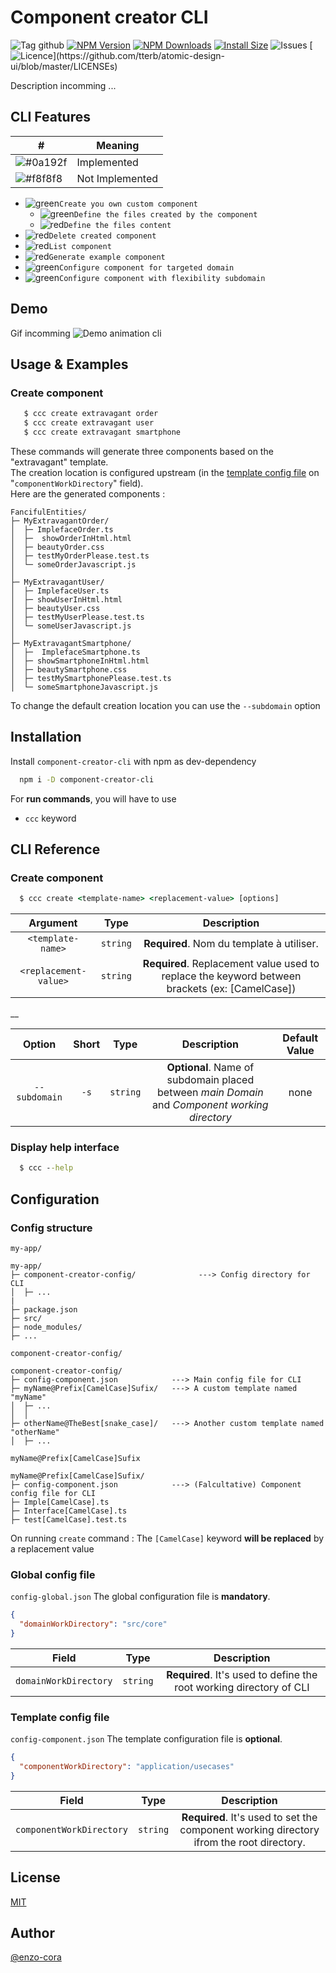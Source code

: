 
# Component creator CLI

![Tag github](https://img.shields.io/github/tag/enzo-cora/component-creator-cli.svg)
[![NPM Version](http://img.shields.io/npm/v/component-creator-cli.svg)](https://www.npmjs.org/package/component-creator-cli)
[![NPM Downloads](https://img.shields.io/npm/dm/component-creator-cli.svg)](https://npmcharts.com/compare/component-creator-cli?minimal=true)
[![Install Size](https://packagephobia.now.sh/badge?p=component-creator-cli)](https://packagephobia.now.sh/result?p=component-creator-cli)
![Issues](https://img.shields.io/github/issues/enzo-cora/component-creator-cli.svg)
[![Licence](https://img.shields.io/apm/l/atomic-design-ui.svg?)](https://github.com/tterb/atomic-design-ui/blob/master/LICENSEs)

Description incomming ...


## CLI Features

| #                                                        | Meaning         |
|----------------------------------------------------------|-----------------|
| ![#0a192f](https://via.placeholder.com/10/00A000?text=+) | Implemented     |
| ![#f8f8f8](https://via.placeholder.com/10/e71837?text=+) | Not Implemented |


- ![green](https://via.placeholder.com/10/00A000?text=+)`Create you own custom component`
    - ![green](https://via.placeholder.com/10/00A000?text=+)`Define the files created by the component`
    - ![red](https://via.placeholder.com/10/e71837?text=+)`Define the files content`
- ![red](https://via.placeholder.com/10/e71837?text=+)`Delete created component`
- ![red](https://via.placeholder.com/10/e71837?text=+)`List component`
- ![red](https://via.placeholder.com/10/e71837?text=+)`Generate example component`
- ![green](https://via.placeholder.com/10/00A000?text=+)`Configure component for targeted domain `
- ![green](https://via.placeholder.com/10/00A000?text=+)`Configure component with flexibility subdomain`


## Demo

Gif incomming
![Demo animation cli](../images/create-component.png?raw=true)

## Usage & Examples

### Create component
```cmd
   $ ccc create extravagant order
   $ ccc create extravagant user
   $ ccc create extravagant smartphone
```

These commands will generate three components based on the "extravagant" template.  
The creation location is configured upstream (in the [template config file](#template-config-file) on "`componentWorkDirectory`" field).  
Here are the generated components :
```
FancifulEntities/
├─ MyExtravagantOrder/
│  ├─ ImplefaceOrder.ts          
│  ├─  showOrderInHtml.html
│  ├─ beautyOrder.css
│  ├─ testMyOrderPlease.test.ts
│  └─ someOrderJavascript.js
│  
├─ MyExtravagantUser/
│  ├─ ImplefaceUser.ts          
│  ├─ showUserInHtml.html
│  ├─ beautyUser.css
│  ├─ testMyUserPlease.test.ts
│  └─ someUserJavascript.js
│  
├─ MyExtravagantSmartphone/
│  ├─  ImplefaceSmartphone.ts          
│  ├─ showSmartphoneInHtml.html
│  ├─ beautySmartphone.css
│  ├─ testMySmartphonePlease.test.ts
│  └─ someSmartphoneJavascript.js

```
To change the default creation location you can use the `--subdomain` option
## Installation

Install `component-creator-cli` with npm as dev-dependency

```bash
  npm i -D component-creator-cli
```

For **run commands**, you will have to use
- `ccc` keyword




## CLI Reference

### Create component

```cmd
  $ ccc create <template-name> <replacement-value> [options]
```
|      Argument     |  Type  |                                    Description                                   |
|:-----------------:|:------:|:--------------------------------------------------------------------------------:|
|   `<template-name>`   | `string` |                            **Required**. Nom du template à utiliser.                           |
| `<replacement-value>` | `string` | **Required**. Replacement value used to replace the keyword between brackets (ex: [CamelCase]) |

__

|    Option   | Short |  Type  |                                    Description                                   | Default Value |
|:-----------:|:-----:|:------:|:--------------------------------------------------------------------------------:|:-------------:|
| `--subdomain` |   `-s`  | `string` | **Optional**. Name of subdomain placed between *main Domain* and *Component working directory* |      none     |

### Display help interface

```cmd
  $ ccc --help
```
## Configuration

### Config structure
`my-app/`
```
my-app/
├─ component-creator-config/              ---> Config directory for CLI
│  ├─ ...
|
├─ package.json
├─ src/
├─ node_modules/
├─ ...

```


`component-creator-config/`
```
component-creator-config/
├─ config-component.json            ---> Main config file for CLI
├─ myName@Prefix[CamelCase]Sufix/   ---> A custom template named "myName"
│  ├─ ...
│  │
├─ otherName@TheBest[snake_case]/   ---> Another custom template named "otherName"
│  ├─ ...

```

`myName@Prefix[CamelCase]Sufix`
```
myName@Prefix[CamelCase]Sufix/
├─ config-component.json            ---> (Falcultative) Component config file for CLI
├─ Imple[CamelCase].ts
├─ Interface[CamelCase].ts
├─ test[CamelCase].test.ts
```
On running `create` command  : The `[CamelCase]` keyword **will be replaced** by a replacement value

### Global config file

`config-global.json`
The global configuration file is **mandatory**.  

```json
{
  "domainWorkDirectory": "src/core"
}
```

|      Field     |  Type  |                                    Description                                   |
|:-----------------:|:------:|:--------------------------------------------------------------------------------:|
|   `domainWorkDirectory`   | `string` |**Required**. It's used to define the root working directory of CLI |


### Template config file
`config-component.json` The template configuration file is **optional**.

```json
{
  "componentWorkDirectory": "application/usecases"
}
```

|      Field     |  Type  |                                    Description                                   |
|:-----------------:|:------:|:--------------------------------------------------------------------------------:|
|   `componentWorkDirectory`   | `string` |**Required**. It's used to set the component working directory ifrom the root directory. |

## License

[MIT](https://choosealicense.com/licenses/mit/)


## Author

[@enzo-cora](https://www.github.com/enzo-cora)
